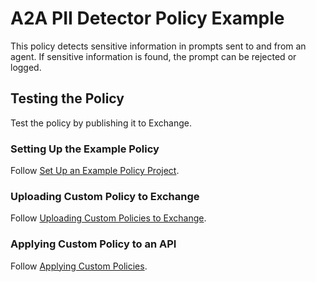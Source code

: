 # A2A PII Detector Policy Example

This policy detects sensitive information in prompts sent to and from an agent. If sensitive information is found, the prompt can be rejected or logged.

## Testing the Policy

Test the policy by publishing it to Exchange.

### Setting Up the Example Policy

Follow [Set Up an Example Policy Project](https://docs.mulesoft.com/pdk/latest/policies-pdk-policy-templates#set-up-an-example-policy-project).

### Uploading Custom Policy to Exchange

Follow [Uploading Custom Policies to Exchange](https://docs.mulesoft.com/pdk/latest/policies-pdk-publish-policies).

### Applying Custom Policy to an API

Follow [Applying Custom Policies](https://docs.mulesoft.com/pdk/latest/policies-pdk-apply-policies).
